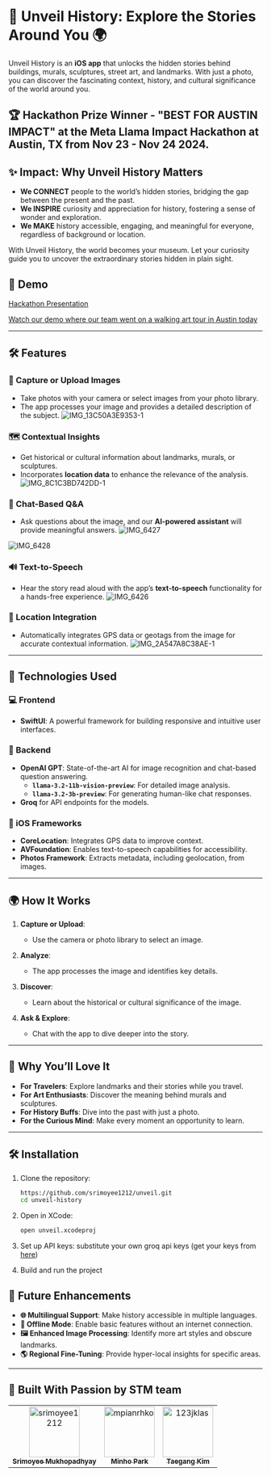 # 🌟 Unveil History: Explore the Stories Around You 🌍

Unveil History is an **iOS app** that unlocks the hidden stories behind buildings, murals, sculptures, street art, and landmarks. With just a photo, you can discover the fascinating context, history, and cultural significance of the world around you.

## 🏆 Hackathon Prize Winner - "BEST FOR AUSTIN IMPACT" at the Meta Llama Impact Hackathon at Austin, TX from Nov 23 - Nov 24 2024.

## ✨ Impact: Why Unveil History Matters

- **We CONNECT** people to the world’s hidden stories, bridging the gap between the present and the past.
- **We INSPIRE** curiosity and appreciation for history, fostering a sense of wonder and exploration.
- **We MAKE** history accessible, engaging, and meaningful for everyone, regardless of background or location.

With Unveil History, the world becomes your museum. Let your curiosity guide you to uncover the extraordinary stories hidden in plain sight.

## 📸 Demo
[Hackathon Presentation](https://www.canva.com/design/DAGXVk6vukM/SYM8Le8itt2UqyABZF_M6g/view?utm_content=DAGXVk6vukM&utm_campaign=designshare&utm_medium=link&utm_source=editor)

[Watch our demo where our team went on a walking art tour in Austin today](https://drive.google.com/file/d/1E_0AaOpr86lxIXJzm6kCP7ITCrddLEzB/view?usp=sharing)

---

## 🛠️ Features

### 📸 Capture or Upload Images
- Take photos with your camera or select images from your photo library.
- The app processes your image and provides a detailed description of the subject.
  ![IMG_13C50A3E9353-1](https://github.com/user-attachments/assets/77430a63-85af-42e8-a7aa-bbc0b8eb1d90)


### 🗺️ Contextual Insights
- Get historical or cultural information about landmarks, murals, or sculptures.
- Incorporates **location data** to enhance the relevance of the analysis.
  ![IMG_8C1C3BD742DD-1](https://github.com/user-attachments/assets/aa1eff46-7d4d-444c-a774-24b07f9afc62)


### 🤖 Chat-Based Q&A
- Ask questions about the image, and our **AI-powered assistant** will provide meaningful answers.
![IMG_6427](https://github.com/user-attachments/assets/e7407a24-1880-41a2-ae96-a20b1e94cd01)

![IMG_6428](https://github.com/user-attachments/assets/f4650ca9-9084-4eec-b3e0-48e49df20638)



### 🔊 Text-to-Speech
- Hear the story read aloud with the app’s **text-to-speech** functionality for a hands-free experience.
  ![IMG_6426](https://github.com/user-attachments/assets/055e8c5a-23a9-441d-b612-3394972d1d30)


### 📍 Location Integration
- Automatically integrates GPS data or geotags from the image for accurate contextual information.
![IMG_2A547A8C38AE-1](https://github.com/user-attachments/assets/ec59bb48-9207-4cdf-917c-3ae68f7d7efc)

---

## 🔧 Technologies Used

### 💻 Frontend
- **SwiftUI**: A powerful framework for building responsive and intuitive user interfaces.

### 🔗 Backend
- **OpenAI GPT**: State-of-the-art AI for image recognition and chat-based question answering.
  - **`llama-3.2-11b-vision-preview`**: For detailed image analysis.
  - **`llama-3.2-3b-preview`**: For generating human-like chat responses.
- **Groq** for API endpoints for the models.

### 📱 iOS Frameworks
- **CoreLocation**: Integrates GPS data to improve context.
- **AVFoundation**: Enables text-to-speech capabilities for accessibility.
- **Photos Framework**: Extracts metadata, including geolocation, from images.

---

## 🌍 How It Works

1. **Capture or Upload**:
   - Use the camera or photo library to select an image.
   
2. **Analyze**:
   - The app processes the image and identifies key details.

3. **Discover**:
   - Learn about the historical or cultural significance of the image.
   
4. **Ask & Explore**:
   - Chat with the app to dive deeper into the story.

---

## 🎉 Why You’ll Love It

- **For Travelers**: Explore landmarks and their stories while you travel.
- **For Art Enthusiasts**: Discover the meaning behind murals and sculptures.
- **For History Buffs**: Dive into the past with just a photo.
- **For the Curious Mind**: Make every moment an opportunity to learn.

---

## 🛠️ Installation

1. Clone the repository:
   ```bash
   https://github.com/srimoyee1212/unveil.git
   cd unveil-history
   ```
2. Open in XCode:
   ```bash
   open unveil.xcodeproj
   ```
3. Set up API keys:
   substitute your own groq api keys (get your keys from [here](https://console.groq.com/keys))

4. Build and run the project


## 🌟 Future Enhancements

- **🌐 Multilingual Support**: Make history accessible in multiple languages.
- **📴 Offline Mode**: Enable basic features without an internet connection.
- **🖼️ Enhanced Image Processing**: Identify more art styles and obscure landmarks.
- **🌎 Regional Fine-Tuning**: Provide hyper-local insights for specific areas.

---

## 💪 Built With Passion by STM team

<table>
  <tr>
    <td align="center">
      <a href="https://github.com/srimoyee1212">
        <img src="https://github.com/srimoyee1212.png" width="100px;" alt="srimoyee1212"/>
        <br />
        <sub><b>Srimoyee Mukhopadhyay</b></sub>
      </a>
    </td>
    <td align="center">
      <a href="https://github.com/mpianrhko">
        <img src="https://github.com/mpianrhko.png" width="100px;" alt="mpianrhko"/>
        <br />
        <sub><b>Minho Park</b></sub>
      </a>
    </td>
    <td align="center">
      <a href="https://github.com/123jklas">
        <img src="https://github.com/123jklas.png" width="100px;" alt="123jklas"/>
        <br />
        <sub><b>Taegang Kim</b></sub>
      </a>
    </td>
  </tr>
</table>

   

